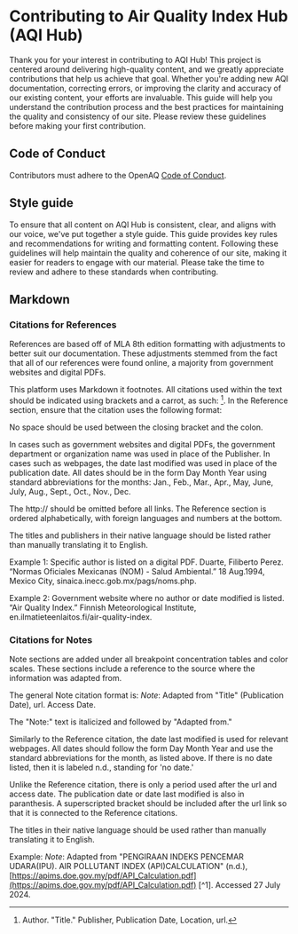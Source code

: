 # Contributing to Air Quality Index Hub (AQI Hub)

Thank you for your interest in contributing to AQI Hub! This project is centered around delivering high-quality content, and we greatly appreciate contributions that help us achieve that goal. Whether you're adding new AQI documentation, correcting errors, or improving the clarity and accuracy of our existing content, your efforts are invaluable. This guide will help you understand the contribution process and the best practices for maintaining the quality and consistency of our site. Please review these guidelines before making your first contribution.

## Code of Conduct

Contributors must adhere to the OpenAQ [Code of Conduct](https://github.com/openaq/openaq-info/blob/main/CODE-OF-CONDUCT.md).

## Style guide

To ensure that all content on AQI Hub is consistent, clear, and aligns with our voice, we've put together a style guide. This guide provides key rules and recommendations for writing and formatting content. Following these guidelines will help maintain the quality and coherence of our site, making it easier for readers to engage with our material. Please take the time to review and adhere to these standards when contributing.

## Markdown

### Citations for References

References are based off of MLA 8th edition formatting with adjustments to better suit our documentation. These adjustments stemmed from the fact that all of our references were found online, a majority from government websites and digital PDFs. 

This platform uses Markdown it footnotes. All citations used within the text should be indicated using brackets and a carrot, as such: [^X]. In the Reference section, ensure that the citation uses the following format:

[^X]: Author. "Title." Publisher, Publication Date, Location, url. 

No space should be used between the closing bracket and the colon. 

In cases such as government websites and digital PDFs, the government department or organization name was used in place of the Publisher. In cases such as webpages, the date last modified was used in place of the publication date. All dates should be in the form Day Month Year using standard abbreviations for the months:
Jan., Feb., Mar., Apr., May, June, July, Aug., Sept., Oct., Nov., Dec.

The http:// should be omitted before all links. The Reference section is ordered alphabetically, with foreign languages and numbers at the bottom. 

The titles and publishers in their native language should be listed rather than manually translating it to English. 

Example 1: Specific author is listed on a digital PDF. 
Duarte, Filiberto Perez. “Normas Oficiales Mexicanas (NOM) - Salud Ambiental.” 18 Aug.1994, Mexico City, sinaica.inecc.gob.mx/pags/noms.php. 

Example 2: Government website where no author or date modified is listed. 
“Air Quality Index.” Finnish Meteorological Institute, en.ilmatieteenlaitos.fi/air-quality-index. 

### Citations for Notes

Note sections are added under all breakpoint concentration tables and color scales. These sections include a reference to the source where the information was adapted from. 

The general Note citation format is:
_Note_: Adapted from "Title" (Publication Date), url. Access Date.

The "Note:" text is italicized and followed by "Adapted from."

Similarly to the Reference citation, the date last modified is used for relevant webpages. All dates should follow the form Day Month Year and use the standard abbreviations for the month, as listed above. If there is no date listed, then it is labeled n.d., standing for 'no date.'

Unlike the Reference citation, there is only a period used after the url and access date. The publication date or date last modified is also in paranthesis. A superscripted bracket should be included after the url link so that it is connected to the Reference citations. 

The titles in their native language should be used rather than manually translating it to English. 

Example:
_Note_: Adapted from "PENGIRAAN INDEKS PENCEMAR UDARA(IPU). AIR POLLUTANT INDEX (API)CALCULATION" (n.d.), [https://apims.doe.gov.my/pdf/API_Calculation.pdf](https://apims.doe.gov.my/pdf/API_Calculation.pdf) [^1]. Accessed 27 July 2024.
